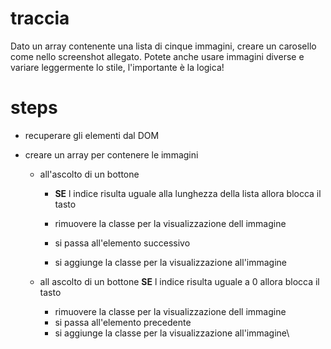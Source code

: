 # traccia

Dato un array contenente una lista di cinque immagini, creare un carosello come
nello screenshot allegato. Potete anche usare immagini diverse e variare
leggermente lo stile, l'importante è la logica!

# steps

- recuperare gli elementi dal DOM
- creare un array per contenere le immagini

  - all'ascolto di un bottone

    - **SE** l indice risulta uguale alla lunghezza della lista allora blocca il
      tasto

    - rimuovere la classe per la visualizzazione dell immagine
    - si passa all'elemento successivo
    - si aggiunge la classe per la visualizzazione all'immagine

  - all ascolto di un bottone **SE** l indice risulta uguale a 0 allora blocca
    il tasto
    - rimuovere la classe per la visualizzazione dell immagine
    - si passa all'elemento precedente
    - si aggiunge la classe per la visualizzazione all'immagine\

